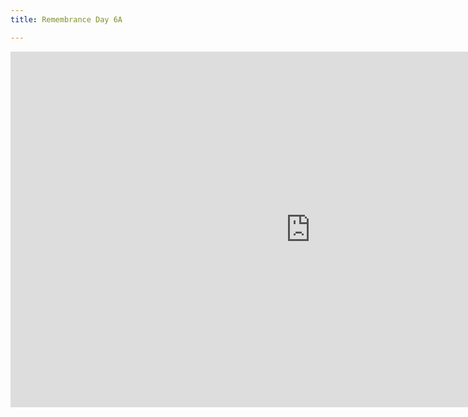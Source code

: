 ```yaml
---
title: Remembrance Day 6A

---
```

<iframe src="https://docs.google.com/presentation/d/e/2PACX-1vRYy25d1jnWps2OL5gXskfYfX45nRCOWli6ulDU0Wg9o3FhrZPo-7evx-KBO-NxGWh3WVAqOH-CkG6T/embed?start=false&loop=false&delayms=3000" frameborder="0" width="960" height="569" allowfullscreen="true" mozallowfullscreen="true" webkitallowfullscreen="true"></iframe>